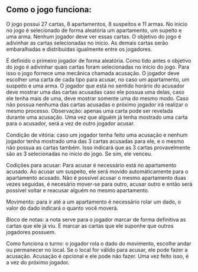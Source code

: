 ## Como o jogo funciona:

O jogo possui 27 cartas, 8 apartamentos, 8 suspeitos e 11 armas. No inicio no jogo é selecionado de forma aleatória um apartamento, um supeito e uma arma. Nenhum jogador deve ver essas cartas. O objetivo do jogo é adivinhar as cartas selecionadas no inicio. As demais cartas serão embaralhadas e distribuidas igualmente entre os jogadores.

É definido o primeiro jogador de forma aleatória. Como tido antes o objetivo do jogo é adivinhar quais cartas foram selecionadas no inicio do jogo. Para isso o jogo fornece uma mecânica chamada acusação. O jogador deve escolher uma carta de cada tipo para acusar, no caso um apartamento, um suspeito e uma arma. O jogador que está no sentido horário do acusador deve mostrar uma das cartas acusadas caso ele possua uma delas, caso ele tenha mais de uma, deve mostrar somente uma do mesmo modo. Caso não possua nenhuma das cartas acusadas o próximo jogador irá realizar o mesmo processo. Observação: apenas uma carta pode ser revelada durante uma acusação. Uma vez que alguém já tenha mostrado uma carta para o acusador, será a vez de outro jogador acusar.

Condição de vitória: caso um jogador tenha feito uma acusação e nenhum jogador tenha mostrado uma das 3 cartas acusadas para ele, e o mesmo não possua as cartas também. Isso indicará que as 3 cartas provavelmente são as 3 selecionadas no inicio do jogo. Se sim, ele venceu.

Codições para acusar: Para acusar é necessário está no apartamento acusado. Ao acusar um suspeito, ele será movido automáticamente para o apartamento acusado. Não é possível acusar o mesmo apartamento duas vezes seguidas, é necesário mover-se para outro, acusar outro e então será possível voltar e reacusar alguém no mesmo apartamento.

Movimento: para ir até a um apartamento é necessário rolar um dado, o valor do dado indicará o quanto você moverá.

Bloco de notas: a nota serve para o jogador marcar de forma definitiva as cartas que ele já viu. E marcar as cartas que ele suponhe que outros jogadores possuem.

Como funciona o turno: o jogador rola o dado do movimento, escolhe andar ou permanecer no local. Se o local for válido para acusar, ele pode fazer a acusação. Acusação é opcional e ele pode não fazer. Uma vez feito isso, é a vez do próximo jogador.
